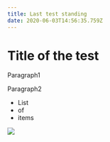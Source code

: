 ```yaml
---
title: Last test standing
date: 2020-06-03T14:56:35.759Z
---
```

# Title of the test

Paragraph1

Paragraph2

* List
* of
* items

![](/img/gratuitos.png)
